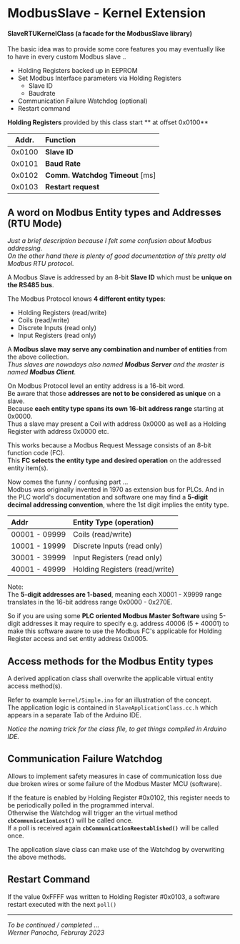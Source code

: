 # ModbusSlave - Kernel Extension

#### SlaveRTUKernelClass (a facade for the ModbusSlave library)

The basic idea was to provide some core features you may eventually like to have in every custom Modbus slave ..

* Holding Registers backed up in EEPROM
* Set Modbus Interface parameters via Holding Registers
	* Slave ID
	* Baudrate
* Communication Failure Watchdog (optional)
* Restart command

**Holding Registers** provided by this class start ** at offset 0x0100**

| Addr.     | Function                       |
|-----------|:-------------------------------|  
| 0x0100    | __Slave ID__                   |  
| 0x0101    | __Baud Rate__                  |  
| 0x0102    | __Comm. Watchdog Timeout__ [ms]|  
| 0x0103    | __Restart request__            |  

## A word on Modbus Entity types and Addresses (RTU Mode)

_Just a brief description because I felt some confusion about Modbus addressing._   
_On the other hand there is plenty of good documentation of this pretty old Modbus RTU protocol._

A Modbus Slave is addressed by an 8-bit __Slave ID__ which must be __unique on the RS485 bus__.

The Modbus Protocol knows  __4 different entity types__:

* Holding Registers (read/write)
* Coils (read/write)
* Discrete Inputs (read only)
* Input Registers (read only)

A __Modbus slave may serve any combination and number of entities__ from the above collection.  
_Thus slaves are nowadays also named **Modbus Server** and the master is named **Modbus Client**._  

On Modbus Protocol level an entity address is a 16-bit word.  
Be aware that those __addresses are not to be considered as unique__ on a slave.  
Because __each entity type spans its own 16-bit address range__ starting at 0x0000.  
Thus a slave may present a Coil with address 0x0000 as well as a Holding Register with address 0x0000 etc.

This works because a Modbus Request Message consists of an 8-bit function code (FC).  
This __FC selects the entity type and desired operation__ on the addressed entity item(s).

Now comes the funny / confusing part ...  
Modbus was originally invented in 1970 as extension bus for PLCs. And in the PLC world's documentation and software one may find a __5-digit decimal addressing convention__, where the 1st digit implies the entity type.

| Addr           | Entity Type (operation)        |
|:---------------|:-------------------------------|  
|00001 - 09999   | Coils (read/write)             |
|10001 - 19999   | Discrete Inputs (read only)    |
|30001 - 39999   | Input Registers (read only)    |
|40001 - 49999   | Holding Registers (read/write) |

Note:  
The __5-digit addresses are 1-based__, meaning each X0001 - X9999 range translates in the 16-bit address range 0x0000 - 0x270E.

So if you are using some __PLC oriented Modbus Master Software__ using 5-digit addresses it may require to specify e.g. address 40006 (5 + 40001) to make this software aware to use the Modbus FC's applicable for Holding Register access and set entity address 0x0005.  



## Access methods for the Modbus Entity types
A derived application class shall overwrite the applicable virtual entity access method(s).

Refer to example ```kernel/Simple.ino``` for an illustration of the concept.  
The application logic is contained in ```SlaveApplicationClass.cc.h``` 
which appears in a separate Tab of the Arduino IDE.  

_Notice the naming trick for the class file, to get things compiled in Arduino IDE._   





## Communication Failure Watchdog 
Allows to implement safety measures in case of communication loss due due broken wires or some 
failure of the Modbus Master MCU (software).

If the feature is enabled by Holding Register #0x0102, this register needs to be periodically polled
in the programmed interval.  
Otherwise the Watchdog will trigger an the virtual method  **```cbCommunicationLost()```**  will be called once.  
If a poll is received again **```cbCommunicationReestablished()```** will be called once.

The application slave class can make use of the Watchdog by overwriting the above methods.


## Restart Command  

If the value 0xFFFF was written to Holding Register #0x0103, a software restart executed with the next ```poll()```  



-------------------------------------------------------------

_To be continued / completed ..._     
_Werner Panocha, Februray 2023_  

